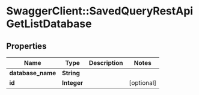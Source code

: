 # SwaggerClient::SavedQueryRestApiGetListDatabase

## Properties
Name | Type | Description | Notes
------------ | ------------- | ------------- | -------------
**database_name** | **String** |  | 
**id** | **Integer** |  | [optional] 

